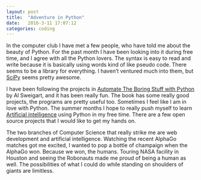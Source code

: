 ```yaml
---
layout: post
title:  "Adventure in Python"
date:   2016-3-11 17:07:12
categories: coding
---
```


In the computer club I have met a few people, who have told me about the beauty of Python. For the past month I have been looking into it during free time, and I agree with all the Python lovers. The syntax is easy to read and write because it is basically using words kind of like pseudo code. There seems to be a library for everything. I haven’t ventured much into them, but [SciPy](http://www.scipy.org/) seems pretty awesome.

I have been following the projects in [Automate The Boring Stuff with Python](automatetheboringstuff.com) by Al Sweigart, and it has been really fun. The book has some really good projects, the programs are pretty useful too. Sometimes I feel like I am in love with Python. The summer months I hope to really push myself to learn [Artificial intelligence](http://www.amazon.com/dp/0136042597/ref=rdr_ext_sb_pi_hist_1) using Python in my free time. There are a few open source projects that I would like to get my hands on.

The two branches of Computer Science that really strike me are web development and artificial intelligence. Watching the recent AlphaGo matches got me excited, I wanted to pop a bottle of champaign when the AlphaGo won. Because we won, the humans. Touring NASA facility in Houston and seeing the Robonauts made me proud of being a human as well. The possibilities of what I could do while standing on shoulders of giants are limitless.
